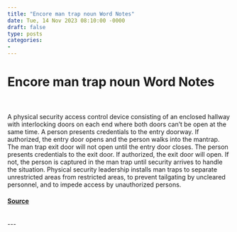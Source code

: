 ```yaml
---
title: "Encore man trap noun Word Notes"
date: Tue, 14 Nov 2023 08:10:00 -0000
draft: false
type: posts
categories: 
- 
---
```

# Encore man trap noun Word Notes

<br/>

<br/>
A physical security access control device consisting of an enclosed hallway with interlocking doors on each end where both doors can’t be open at the same time. A person presents credentials to the entry doorway. If authorized, the entry door opens and the person walks into the mantrap. The man trap exit door will not open until the entry door closes. The person presents credentials to the exit door. If authorized, the exit door will open. If not, the person is captured in the man trap until security arrives to handle the situation. Physical security leadership installs man traps to separate unrestricted areas from restricted areas, to prevent tailgating by uncleared personnel, and to impede access by unauthorized persons.

#### [Source](https://thecyberwire.com/podcasts/word-notes/12/notes)

<br/>
---
